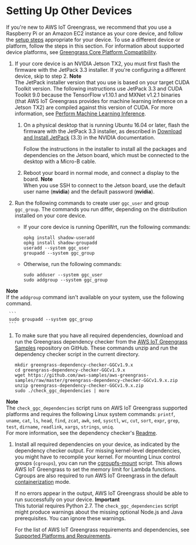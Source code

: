 # Setting Up Other Devices<a name="setup-filter.other"></a>

If you're new to AWS IoT Greengrass, we recommend that you use a Raspberry Pi or an Amazon EC2 instance as your core device, and follow the [setup steps](module1.md) appropriate for your device\. To use a different device or platform, follow the steps in this section\. For information about supported device platforms, see [Greengrass Core Platform Compatibility](https://aws.amazon.com/greengrass/faqs/)\.

1. <a name="setup-jetson"></a>If your core device is an NVIDIA Jetson TX2, you must first flash the firmware with the JetPack 3\.3 installer\. If you're configuring a different device, skip to step 2\.
**Note**  
The JetPack installer version that you use is based on your target CUDA Toolkit version\. The following instructions use JetPack 3\.3 and CUDA Toolkit 9\.0 because the TensorFlow v1\.10\.1 and MXNet v1\.2\.1 binaries \(that AWS IoT Greengrass provides for machine learning inference on a Jetson TX2\) are compiled against this version of CUDA\. For more information, see [Perform Machine Learning Inference](ml-inference.md)\.

   1. On a physical desktop that is running Ubuntu 16\.04 or later, flash the firmware with the JetPack 3\.3 installer, as described in [Download and Install JetPack](https://docs.nvidia.com/jetson/archives/jetpack-archived/jetpack-33/index.html#jetpack/3.3/install.htm%3FTocPath%3D_____3) \(3\.3\) in the NVIDIA documentation\.

      Follow the instructions in the installer to install all the packages and dependencies on the Jetson board, which must be connected to the desktop with a Micro\-B cable\.

   1. Reboot your board in normal mode, and connect a display to the board\.
**Note**  
When you use SSH to connect to the Jetson board, use the default user name \(**nvidia**\) and the default password \(**nvidia**\)\.

1. Run the following commands to create user `ggc_user` and group `ggc_group`\. The commands you run differ, depending on the distribution installed on your core device\.
   + If your core device is running OpenWrt, run the following commands:

     ```
     opkg install shadow-useradd
     opkg install shadow-groupadd
     useradd --system ggc_user
     groupadd --system ggc_group
     ```
   + Otherwise, run the following commands:

     ```
     sudo adduser --system ggc_user
     sudo addgroup --system ggc_group
     ```
**Note**  
If the `addgroup` command isn't available on your system, use the following command\.  

     ```
     sudo groupadd --system ggc_group
     ```

1. To make sure that you have all required dependencies, download and run the Greengrass dependency checker from the [AWS IoT Greengrass Samples](https://github.com/aws-samples/aws-greengrass-samples) repository on GitHub\. These commands unzip and run the dependency checker script in the current directory\.

   ```
   mkdir greengrass-dependency-checker-GGCv1.9.x
   cd greengrass-dependency-checker-GGCv1.9.x
   wget https://github.com/aws-samples/aws-greengrass-samples/raw/master/greengrass-dependency-checker-GGCv1.9.x.zip
   unzip greengrass-dependency-checker-GGCv1.9.x.zip
   sudo ./check_ggc_dependencies | more
   ```
**Note**  
The `check_ggc_dependencies` script runs on AWS IoT Greengrass supported platforms and requires the following Linux system commands: `printf`, `uname`, `cat`, `ls`, `head`, `find`, `zcat`, `awk`, `sed`, `sysctl`, `wc`, `cut`, `sort`, `expr`, `grep`, `test`, `dirname`, `readlink`, `xargs`, `strings`, `uniq`\.  
For more information, see the dependency checker's [Readme](https://github.com/aws-samples/aws-greengrass-samples/blob/master/greengrass-dependency-checker-GGCv1.9.x/README.md)\.

1. Install all required dependencies on your device, as indicated by the dependency checker output\. For missing kernel\-level dependencies, you might have to recompile your kernel\. For mounting Linux control groups \(`cgroups`\), you can run the [cgroupfs\-mount](https://raw.githubusercontent.com/tianon/cgroupfs-mount/master/cgroupfs-mount) script\. This allows AWS IoT Greengrass to set the memory limit for Lambda functions\. Cgroups are also required to run AWS IoT Greengrass in the default [containerization](lambda-group-config.md#lambda-containerization-considerations) mode\.

   If no errors appear in the output, AWS IoT Greengrass should be able to run successfully on your device\.
**Important**  
This tutorial requires Python 2\.7\. The `check_ggc_dependencies` script might produce warnings about the missing optional Node\.js and Java prerequisites\. You can ignore these warnings\.

   For the list of AWS IoT Greengrass requirements and dependencies, see [Supported Platforms and Requirements](what-is-gg.md#gg-platforms)\.